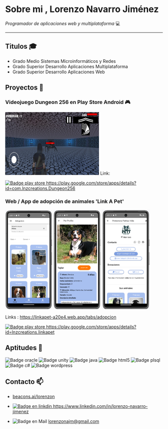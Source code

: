 # Sobre mi , Lorenzo Navarro Jiménez 

*Programador de aplicaciones web y multiplataforma* :computer:

---
## Titulos  :mortar_board:

* Grado Medio Sistemas Microinformáticos y Redes
* Grado Superior Desarrollo Aplicaciones Multiplataforma
* Grado Superior Desarrollo Aplicaciones Web


## Proyectos :space_invader:

### Videojuego Dungeon 256 en Play Store Android :video_game:
<img src="img/dungeon256.jpeg" width="300" height="200">
Link:

<a href="https://play.google.com/store/apps/details?id=com.lnzcreations.Dungeon256">![Badge play store](https://img.shields.io/badge/Google_Play-414141?style=for-the-badge&logo=google-play&logoColor=white)
https://play.google.com/store/apps/details?id=com.lnzcreations.Dungeon256</a>

### Web / App de adopción de animales 'Link A Pet'

<img src="img/linkapet1.png" width="150">
<img src="img/linkapet2.png" width="150">
<img src="img/linkapet3.png" width="155">

Links : 
https://linkapet-a20e4.web.app/tabs/adopcion

<a href="https://play.google.com/store/apps/details?id=lnzcreations.linkapet">![Badge play store](https://img.shields.io/badge/Google_Play-414141?style=for-the-badge&logo=google-play&logoColor=white)
https://play.google.com/store/apps/details?id=lnzcreations.linkapet</a>

<!-- ![Imatge 1 - 2cm](playStoreDungeon.png){width=2cm} -->
## Aptitudes :floppy_disk:

![Badge oracle](https://img.shields.io/badge/Oracle-F80000?style=for-the-badge&logo=Oracle&logoColor=white)
![Badge unity](https://img.shields.io/badge/Unity-100000?style=for-the-badge&logo=unity&logoColor=white)
![Badge java](https://img.shields.io/badge/JavaScript-323330?style=for-the-badge&logo=javascript&logoColor=F7DF1E)
![Badge html5](https://img.shields.io/badge/HTML5-E34F26?style=for-the-badge&logo=html5&logoColor=white)
![Badge plsql](https://img.shields.io/badge/PLSQL-F80000?style=for-the-badge&logo=oracle&logoColor=black)
![Badge c#](https://img.shields.io/badge/C%23-239120?style=for-the-badge&logo=c-sharp&logoColor=white)
![Badge wordpress](https://img.shields.io/badge/Wordpress-21759B?style=for-the-badge&logo=wordpress&logoColor=white)

<!--![Badge stats](https://github-readme-stats-git-masterrstaa-rickstaa.vercel.app/api?username={lorenzo050}&theme={dark})

<img src="{https://github-profile-summary-cards.vercel.app/api/cards/profile-details?username={lorenzo050}}" /> -->


 ## Contacto :mailbox:

* <a href="https://www.beacons.ai/lorenzon">beacons.ai/lorenzon</a>

* <a href="https://www.linkedin.com/in/lorenzo-navarro-jimenez">![Badge en linkdin](https://img.shields.io/badge/LinkedIn-0077B5?style=for-the-badge&logo=linkedin&logoColor=white) https://www.linkedin.com/in/lorenzo-navarro-jimenez</a>


* ![Badge en Mail](https://img.shields.io/badge/Gmail-D14836?style=for-the-badge&logo=gmail&logoColor=white)  lorenzonajm@gmail.com
<!-- 
# 📊 GitHub Stats:
![](https://github-readme-stats.vercel.app/api?username=lorenzo050&theme=dark&hide_border=false&include_all_commits=true&count_private=true)<br/>
-->
